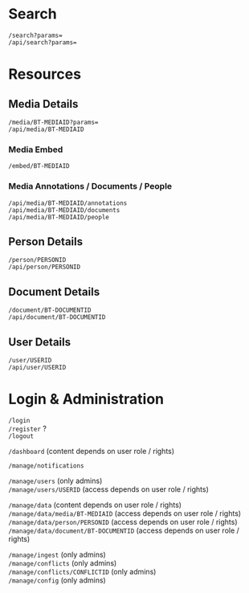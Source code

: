 # Search
`/search?params=`  
`/api/search?params=`  

# Resources
## Media Details
`/media/BT-MEDIAID?params=`  
`/api/media/BT-MEDIAID`  

### Media Embed
`/embed/BT-MEDIAID`  

### Media Annotations / Documents / People
`/api/media/BT-MEDIAID/annotations`  
`/api/media/BT-MEDIAID/documents`  
`/api/media/BT-MEDIAID/people`  

## Person Details
`/person/PERSONID`  
`/api/person/PERSONID`  

## Document Details
`/document/BT-DOCUMENTID`  
`/api/document/BT-DOCUMENTID`  

## User Details
`/user/USERID`  
`/api/user/USERID`  

# Login & Administration
`/login`  
`/register` ?  
`/logout`  

`/dashboard` (content depends on user role / rights)  

`/manage/notifications`  

`/manage/users` (only admins)  
`/manage/users/USERID` (access depends on user role / rights)  

`/manage/data` (content depends on user role / rights)  
`/manage/data/media/BT-MEDIAID` (access depends on user role / rights)  
`/manage/data/person/PERSONID` (access depends on user role / rights)  
`/manage/data/document/BT-DOCUMENTID` (access depends on user role / rights)  

`/manage/ingest` (only admins)  
`/manage/conflicts` (only admins)  
`/manage/conflicts/CONFLICTID` (only admins)  
`/manage/config` (only admins)  
